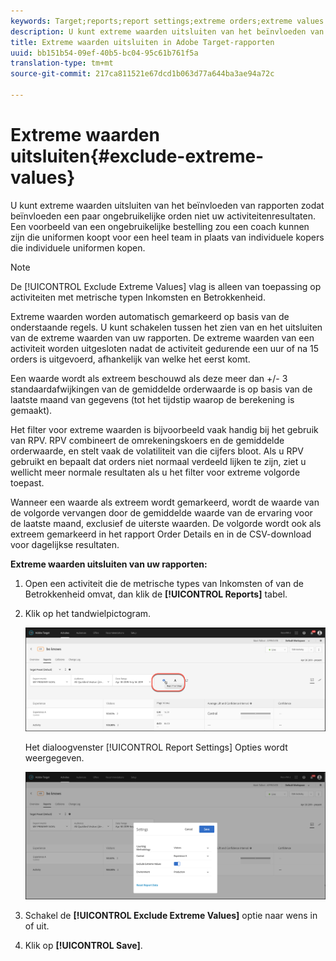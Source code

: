 ```yaml
---
keywords: Target;reports;report settings;extreme orders;extreme values
description: U kunt extreme waarden uitsluiten van het beïnvloeden van rapporten in Adobe Target zodat een paar ongebruikelijke orden niet uw activiteitenresultaten beïnvloeden. Een voorbeeld van een ongebruikelijke bestelling zou een coach kunnen zijn die uniformen koopt voor een heel team in plaats van individuele kopers die individuele uniformen kopen.
title: Extreme waarden uitsluiten in Adobe Target-rapporten
uuid: bb151b54-09ef-40b5-bc04-95c61b761f5a
translation-type: tm+mt
source-git-commit: 217ca811521e67dcd1b063d77a644ba3ae94a72c

---
```



# Extreme waarden uitsluiten{#exclude-extreme-values}

U kunt extreme waarden uitsluiten van het beïnvloeden van rapporten zodat beïnvloeden een paar ongebruikelijke orden niet uw activiteitenresultaten. Een voorbeeld van een ongebruikelijke bestelling zou een coach kunnen zijn die uniformen koopt voor een heel team in plaats van individuele kopers die individuele uniformen kopen.

>[!NOTE]
>
>De [!UICONTROL Exclude Extreme Values] vlag is alleen van toepassing op activiteiten met metrische typen Inkomsten en Betrokkenheid.

Extreme waarden worden automatisch gemarkeerd op basis van de onderstaande regels. U kunt schakelen tussen het zien van en het uitsluiten van de extreme waarden van uw rapporten. De extreme waarden van een activiteit worden uitgesloten nadat de activiteit gedurende een uur of na 15 orders is uitgevoerd, afhankelijk van welke het eerst komt.

Een waarde wordt als extreem beschouwd als deze meer dan +/- 3 standaardafwijkingen van de gemiddelde orderwaarde is op basis van de laatste maand van gegevens (tot het tijdstip waarop de berekening is gemaakt).

Het filter voor extreme waarden is bijvoorbeeld vaak handig bij het gebruik van RPV. RPV combineert de omrekeningskoers en de gemiddelde orderwaarde, en stelt vaak de volatiliteit van die cijfers bloot. Als u RPV gebruikt en bepaalt dat orders niet normaal verdeeld lijken te zijn, ziet u wellicht meer normale resultaten als u het filter voor extreme volgorde toepast.

Wanneer een waarde als extreem wordt gemarkeerd, wordt de waarde van de volgorde vervangen door de gemiddelde waarde van de ervaring voor de laatste maand, exclusief de uiterste waarden. De volgorde wordt ook als extreem gemarkeerd in het rapport Order Details en in de CSV-download voor dagelijkse resultaten.

**Extreme waarden uitsluiten van uw rapporten:**

1. Open een activiteit die de metrische types van Inkomsten of van de Betrokkenheid omvat, dan klik de **[!UICONTROL Reports]** tabel.
1. Klik op het tandwielpictogram.

   ![Rapportinstellingen](/help/c-reports/c-report-settings/assets/report-settings-gear-icon.png)

   Het dialoogvenster [!UICONTROL Report Settings] Opties wordt weergegeven.

   ![Stap resultaat](assets/exclude_extreme_values.png)

1. Schakel de **[!UICONTROL Exclude Extreme Values]** optie naar wens in of uit.
1. Klik op **[!UICONTROL Save]**.
